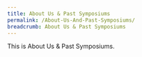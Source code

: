 ```yaml
---
title: About Us & Past Symposiums
permalink: /About-Us-And-Past-Symposiums/
breadcrumb: About Us & Past Symposiums
---
```


<div>
This is About Us & Past Symposiums.
</div>

